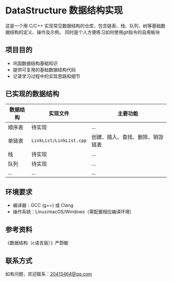 # DataStructure 数据结构实现

这是一个用 C/C++ 实现常见数据结构的仓库，包含链表、栈、队列、树等基础数据结构的定义、操作及示例。
同时是个人方便练习如何使用git指令的自用板块
## 项目目的
- 巩固数据结构基础知识
- 提供可复用的基础数据结构代码
- 记录学习过程中的实现思路和细节

## 已实现的数据结构
| 数据结构 | 实现文件 | 主要功能 |
|----------|----------|----------|
| 顺序表   | 待实现   | ...      |
| 单链表   | `LinkList/LinkList.cpp` | 创建、插入、查找、删除、销毁链表 |
| 栈       | 待实现   | ...      |
| 队列     | 待实现   | ...      |
| ...      | ...      | ...      |

## 环境要求
- 编译器：GCC (g++) 或 Clang
- 操作系统：Linux/macOS/Windows（需配置相应编译环境）
## 参考资料
《数据结构（c语言版）》严蔚敏
## 联系方式
如有问题，欢迎联系：20413464@qq.com
